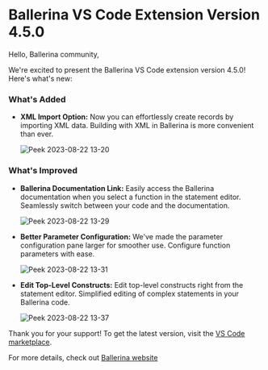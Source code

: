 # Ballerina VS Code Extension Version 4.5.0

Hello, Ballerina community,

We're excited to present the Ballerina VS Code extension version 4.5.0! Here's what's new:

### What's Added

- **XML Import Option:** Now you can effortlessly create records by importing XML data. Building with XML in Ballerina is more convenient than ever.

    ![Peek 2023-08-22 13-20](https://github.com/kanushka/docs-ballerina-vscode-extension/assets/24244523/eec95f8f-655f-4b7c-9277-a39d4dab5d90)

### What's Improved

- **Ballerina Documentation Link:** Easily access the Ballerina documentation when you select a function in the statement editor. Seamlessly switch between your code and the documentation.

    ![Peek 2023-08-22 13-29](https://github.com/kanushka/docs-ballerina-vscode-extension/assets/24244523/b16acccb-6954-42e1-8fa8-da1f320674b9)

- **Better Parameter Configuration:** We've made the parameter configuration pane larger for smoother use. Configure function parameters with ease.

    ![Peek 2023-08-22 13-31](https://github.com/kanushka/docs-ballerina-vscode-extension/assets/24244523/0b253c11-da63-4444-a836-3b89c6dab9c3)

- **Edit Top-Level Constructs:** Edit top-level constructs right from the statement editor. Simplified editing of complex statements in your Ballerina code.

    ![Peek 2023-08-22 13-37](https://github.com/kanushka/docs-ballerina-vscode-extension/assets/24244523/032b64f4-54f3-4b07-9e32-edab120260fe)


Thank you for your support! To get the latest version, visit the [VS Code marketplace](https://marketplace.visualstudio.com/items?itemName=WSO2.ballerina).

For more details, check out [Ballerina website](https://ballerina.io) 
